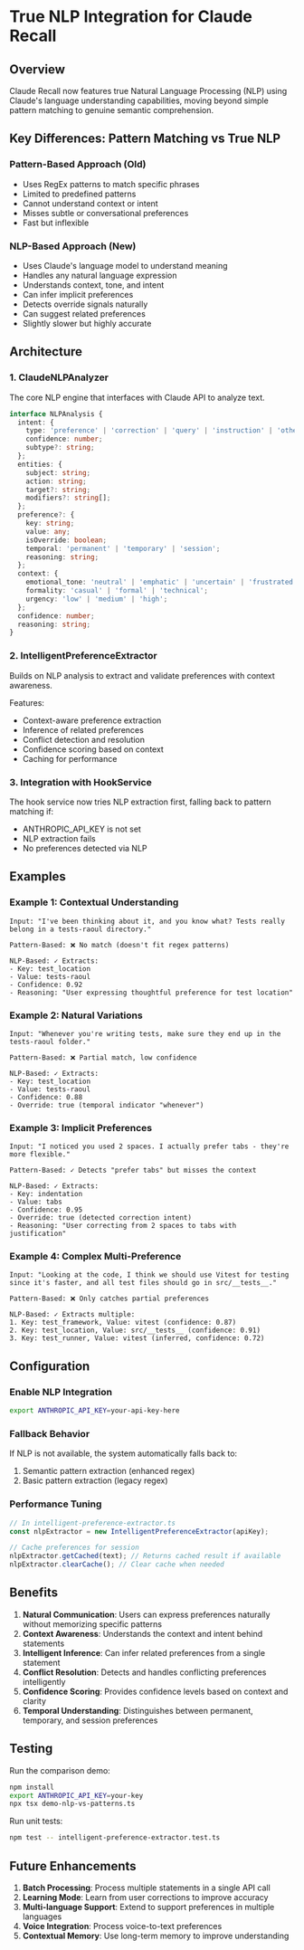 # True NLP Integration for Claude Recall

## Overview

Claude Recall now features true Natural Language Processing (NLP) using Claude's language understanding capabilities, moving beyond simple pattern matching to genuine semantic comprehension.

## Key Differences: Pattern Matching vs True NLP

### Pattern-Based Approach (Old)
- Uses RegEx patterns to match specific phrases
- Limited to predefined patterns
- Cannot understand context or intent
- Misses subtle or conversational preferences
- Fast but inflexible

### NLP-Based Approach (New)
- Uses Claude's language model to understand meaning
- Handles any natural language expression
- Understands context, tone, and intent
- Can infer implicit preferences
- Detects override signals naturally
- Can suggest related preferences
- Slightly slower but highly accurate

## Architecture

### 1. ClaudeNLPAnalyzer
The core NLP engine that interfaces with Claude API to analyze text.

```typescript
interface NLPAnalysis {
  intent: {
    type: 'preference' | 'correction' | 'query' | 'instruction' | 'other';
    confidence: number;
    subtype?: string;
  };
  entities: {
    subject: string;
    action: string;
    target?: string;
    modifiers?: string[];
  };
  preference?: {
    key: string;
    value: any;
    isOverride: boolean;
    temporal: 'permanent' | 'temporary' | 'session';
    reasoning: string;
  };
  context: {
    emotional_tone: 'neutral' | 'emphatic' | 'uncertain' | 'frustrated';
    formality: 'casual' | 'formal' | 'technical';
    urgency: 'low' | 'medium' | 'high';
  };
  confidence: number;
  reasoning: string;
}
```

### 2. IntelligentPreferenceExtractor
Builds on NLP analysis to extract and validate preferences with context awareness.

Features:
- Context-aware preference extraction
- Inference of related preferences
- Conflict detection and resolution
- Confidence scoring based on context
- Caching for performance

### 3. Integration with HookService
The hook service now tries NLP extraction first, falling back to pattern matching if:
- ANTHROPIC_API_KEY is not set
- NLP extraction fails
- No preferences detected via NLP

## Examples

### Example 1: Contextual Understanding
```
Input: "I've been thinking about it, and you know what? Tests really belong in a tests-raoul directory."

Pattern-Based: ❌ No match (doesn't fit regex patterns)

NLP-Based: ✓ Extracts:
- Key: test_location
- Value: tests-raoul
- Confidence: 0.92
- Reasoning: "User expressing thoughtful preference for test location"
```

### Example 2: Natural Variations
```
Input: "Whenever you're writing tests, make sure they end up in the tests-raoul folder."

Pattern-Based: ❌ Partial match, low confidence

NLP-Based: ✓ Extracts:
- Key: test_location
- Value: tests-raoul
- Confidence: 0.88
- Override: true (temporal indicator "whenever")
```

### Example 3: Implicit Preferences
```
Input: "I noticed you used 2 spaces. I actually prefer tabs - they're more flexible."

Pattern-Based: ✓ Detects "prefer tabs" but misses the context

NLP-Based: ✓ Extracts:
- Key: indentation
- Value: tabs
- Confidence: 0.95
- Override: true (detected correction intent)
- Reasoning: "User correcting from 2 spaces to tabs with justification"
```

### Example 4: Complex Multi-Preference
```
Input: "Looking at the code, I think we should use Vitest for testing since it's faster, and all test files should go in src/__tests__."

Pattern-Based: ❌ Only catches partial preferences

NLP-Based: ✓ Extracts multiple:
1. Key: test_framework, Value: vitest (confidence: 0.87)
2. Key: test_location, Value: src/__tests__ (confidence: 0.91)
3. Key: test_runner, Value: vitest (inferred, confidence: 0.72)
```

## Configuration

### Enable NLP Integration
```bash
export ANTHROPIC_API_KEY=your-api-key-here
```

### Fallback Behavior
If NLP is not available, the system automatically falls back to:
1. Semantic pattern extraction (enhanced regex)
2. Basic pattern extraction (legacy regex)

### Performance Tuning
```typescript
// In intelligent-preference-extractor.ts
const nlpExtractor = new IntelligentPreferenceExtractor(apiKey);

// Cache preferences for session
nlpExtractor.getCached(text); // Returns cached result if available
nlpExtractor.clearCache(); // Clear cache when needed
```

## Benefits

1. **Natural Communication**: Users can express preferences naturally without memorizing specific patterns
2. **Context Awareness**: Understands the context and intent behind statements
3. **Intelligent Inference**: Can infer related preferences from a single statement
4. **Conflict Resolution**: Detects and handles conflicting preferences intelligently
5. **Confidence Scoring**: Provides confidence levels based on context and clarity
6. **Temporal Understanding**: Distinguishes between permanent, temporary, and session preferences

## Testing

Run the comparison demo:
```bash
npm install
export ANTHROPIC_API_KEY=your-key
npx tsx demo-nlp-vs-patterns.ts
```

Run unit tests:
```bash
npm test -- intelligent-preference-extractor.test.ts
```

## Future Enhancements

1. **Batch Processing**: Process multiple statements in a single API call
2. **Learning Mode**: Learn from user corrections to improve accuracy
3. **Multi-language Support**: Extend to support preferences in multiple languages
4. **Voice Integration**: Process voice-to-text preferences
5. **Contextual Memory**: Use long-term memory to improve understanding